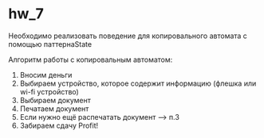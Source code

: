 # hw_7
Необходимо реализовать поведение для копировального автомата с помощью паттернаState

Алгоритм работы с копировальным автоматом:

1) Вносим деньги
2) Выбираем устройство, которое содержит информацию (флешка или wi-fi устройство)
3) Выбираем документ
4) Печатаем документ
5) Если нужно ещё распечатать документ –> п.3
6) Забираем сдачу
Profit!
